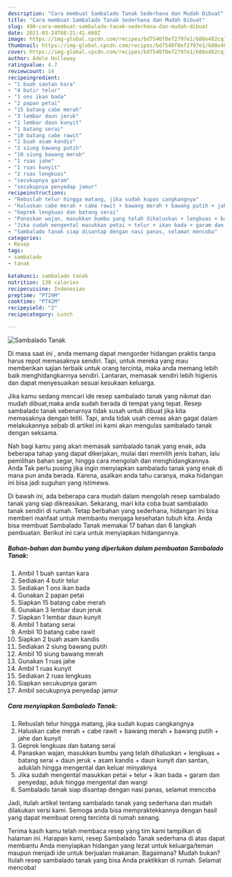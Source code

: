 ```yaml
---
description: "Cara membuat Sambalado Tanak Sederhana dan Mudah Dibuat"
title: "Cara membuat Sambalado Tanak Sederhana dan Mudah Dibuat"
slug: 490-cara-membuat-sambalado-tanak-sederhana-dan-mudah-dibuat
date: 2021-03-24T08:21:41.660Z
image: https://img-global.cpcdn.com/recipes/bd7540f8ef2797e1/680x482cq70/sambalado-tanak-foto-resep-utama.jpg
thumbnail: https://img-global.cpcdn.com/recipes/bd7540f8ef2797e1/680x482cq70/sambalado-tanak-foto-resep-utama.jpg
cover: https://img-global.cpcdn.com/recipes/bd7540f8ef2797e1/680x482cq70/sambalado-tanak-foto-resep-utama.jpg
author: Adele Holloway
ratingvalue: 4.7
reviewcount: 14
recipeingredient:
- "1 buah santan kara"
- "4 butir telur"
- "1 ons ikan bada"
- "2 papan petai"
- "15 batang cabe merah"
- "3 lembar daun jeruk"
- "1 lembar daun kunyit"
- "1 batang serai"
- "10 batang cabe rawit"
- "2 buah asam kandis"
- "2 siung bawang putih"
- "10 siung bawang merah"
- "1 ruas jahe"
- "1 ruas kunyit"
- "2 ruas lengkuas"
- "secukupnya garam"
- "secukupnya penyedap jamur"
recipeinstructions:
- "Rebuslah telur hingga matang, jika sudah kupas cangkangnya"
- "Haluskan cabe merah + cabe rawit + bawang merah + bawang putih + jahe dan kunyit"
- "Geprek lengkuas dan batang serai"
- "Panaskan wajan, masukkan bumbu yang telah dihaluskan + lengkuas + batang serai + daun jeruk + asam kandis + daun kunyit dan santan, aduklah hingga mengental dan keluar minyaknya"
- "Jika sudah mengental masukkan petai + telur + ikan bada + garam dan penyedap, aduk hingga mengental dan wangi"
- "Sambalado tanak siap disantap dengan nasi panas, selamat mencoba"
categories:
- Resep
tags:
- sambalado
- tanak

katakunci: sambalado tanak 
nutrition: 139 calories
recipecuisine: Indonesian
preptime: "PT29M"
cooktime: "PT42M"
recipeyield: "2"
recipecategory: Lunch

---
```



![Sambalado Tanak](https://img-global.cpcdn.com/recipes/bd7540f8ef2797e1/680x482cq70/sambalado-tanak-foto-resep-utama.jpg)

Di masa  saat ini , anda memang dapat mengorder hidangan praktis tanpa harus repot memasaknya sendiri. Tapi, untuk mereka yang mau memberikan sajian terbaik untuk orang tercinta, maka anda memang lebih baik menghidangkannya sendiri. Lantaran, memasak sendiri lebih higienis dan dapat menyesuaikan sesuai kesukaan keluarga.

Jika kamu sedang mencari ide resep sambalado tanak yang nikmat dan mudah dibuat,maka anda sudah berada di tempat yang tepat. Resep sambalado tanak  sebenarnya tidak susah untuk dibuat jika kita memasaknya dengan teliti. Tapi, anda tidak usah cemas akan gagal dalam melakukannya 
sebab di artikel ini kami akan mengulas sambalado tanak dengan seksama.  



Nah bagi kamu yang akan memasak sambalado tanak yang enak, ada beberapa tahap yang dapat dikerjakan, mulai dari memilih jenis bahan, lalu pemilihan bahan segar, hingga cara mengolah dan menghidangkannya. Anda Tak perlu pusing jika ingin menyiapkan sambalado tanak yang enak di mana pun anda berada. Karena, asalkan anda  tahu caranya, maka hidangan ini bisa jadi suguhan yang istimewa.

Di bawah ini, ada beberapa cara mudah dalam mengolah resep sambalado tanak yang siap dikreasikan. Sekarang, mari kita coba buat sambalado tanak sendiri di rumah. Tetap berbahan yang sederhana, hidangan ini bisa memberi manfaat untuk membantu menjaga kesehatan tubuh kita. Anda bisa membuat Sambalado Tanak memakai 17 bahan dan 6 langkah pembuatan. Berikut ini cara untuk menyiapkan hidangannya.

<!--inarticleads1-->

##### Bahan-bahan dan bumbu yang diperlukan dalam pembuatan Sambalado Tanak:

1. Ambil 1 buah santan kara
1. Sediakan 4 butir telur
1. Sediakan 1 ons ikan bada
1. Gunakan 2 papan petai
1. Siapkan 15 batang cabe merah
1. Gunakan 3 lembar daun jeruk
1. Siapkan 1 lembar daun kunyit
1. Ambil 1 batang serai
1. Ambil 10 batang cabe rawit
1. Siapkan 2 buah asam kandis
1. Sediakan 2 siung bawang putih
1. Ambil 10 siung bawang merah
1. Gunakan 1 ruas jahe
1. Ambil 1 ruas kunyit
1. Sediakan 2 ruas lengkuas
1. Siapkan secukupnya garam
1. Ambil secukupnya penyedap jamur




<!--inarticleads2-->

##### Cara menyiapkan Sambalado Tanak:

1. Rebuslah telur hingga matang, jika sudah kupas cangkangnya
1. Haluskan cabe merah + cabe rawit + bawang merah + bawang putih + jahe dan kunyit
1. Geprek lengkuas dan batang serai
1. Panaskan wajan, masukkan bumbu yang telah dihaluskan + lengkuas + batang serai + daun jeruk + asam kandis + daun kunyit dan santan, aduklah hingga mengental dan keluar minyaknya
1. Jika sudah mengental masukkan petai + telur + ikan bada + garam dan penyedap, aduk hingga mengental dan wangi
1. Sambalado tanak siap disantap dengan nasi panas, selamat mencoba




Jadi, itulah artikel tentang  sambalado tanak  yang sederhana dan mudah dilakukan versi kami. Semoga anda bisa mempraktekkannya dengan hasil yang dapat membuat oreng tercinta di rumah senang. 

Terima kasih kamu telah membaca resep yang tim kami tampilkan di halaman ini. Harapan kami, resep  Sambalado Tanak sederhana di atas dapat membantu Anda menyiapkan hidangan yang lezat untuk keluarga/teman maupun menjadi ide untuk berjualan makanan. Bagaimana? Mudah bukan? Itulah resep sambalado tanak yang bisa Anda praktikkan di rumah. Selamat mencoba!

